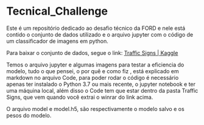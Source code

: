 # Tecnical_Challenge
Este é um repositório dedicado ao desafio técnico da FORD e nele está contido o conjunto de dados utilizado e o arquivo jupyter com o código de um classificador de imagens em python.

Para baixar o conjunto de dados, segue o link: <a href="https://www.kaggle.com/venkateshroshan/traffic-signs"> Traffic Signs | Kaggle </a></p>
Temos o arquivo jupyter e algumas imagens para testar a eficiencia do modelo, tudo o que pensei, o por quê e como fiz , está explicado em markdown no arquivo Code, para poder rodar o código é necessário apenas ter instalado o Python 3.7 ou mais recente, o jupyter notebook e ter uma máquina local, além disso o Code tem que estar dentro da pasta Traffic Signs, que vem quando você extrai o winrar do link acima.

O arquivo model e model.h5, são respectivamente o modelo salvo e os pesos do modelo.
